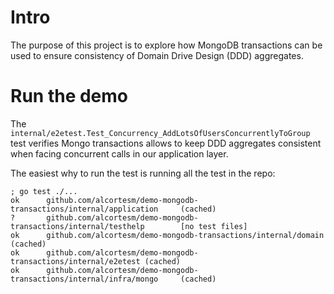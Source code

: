 # Intro

The purpose of this project is to explore how MongoDB transactions can be used
to ensure consistency of Domain Drive Design (DDD) aggregates.

# Run the demo

The `internal/e2etest.Test_Concurrency_AddLotsOfUsersConcurrentlyToGroup` test
verifies Mongo transactions allows to keep DDD aggregates consistent
when facing concurrent calls in our application layer.

The easiest why to run the test is running all the test in the repo:

```
; go test ./...
ok      github.com/alcortesm/demo-mongodb-transactions/internal/application     (cached)
?       github.com/alcortesm/demo-mongodb-transactions/internal/testhelp        [no test files]
ok      github.com/alcortesm/demo-mongodb-transactions/internal/domain  (cached)
ok      github.com/alcortesm/demo-mongodb-transactions/internal/e2etest (cached)
ok      github.com/alcortesm/demo-mongodb-transactions/internal/infra/mongo     (cached)
```
